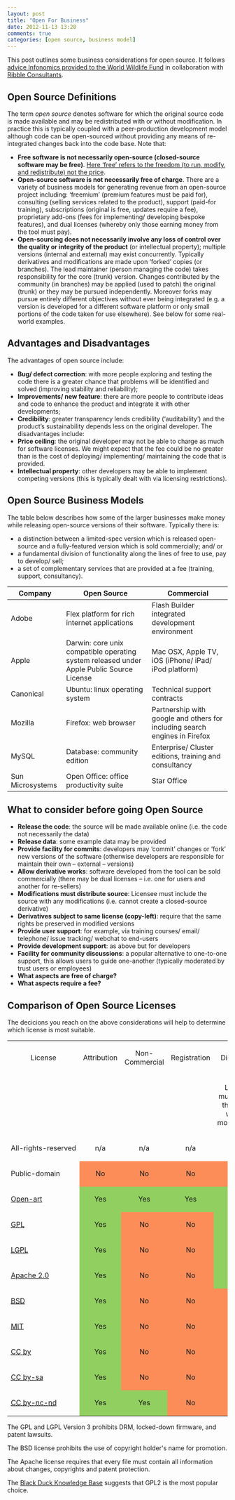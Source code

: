 ```yaml
---
layout: post
title: "Open For Business"
date: 2012-11-13 13:28
comments: true
categories: [open source, business model]
---
```


This post outlines some business considerations for open source. It follows [advice Infonomics provided to the World Wildlife Fund](/../portfolio_project/14) in collaboration with [Ribble Consultants](http://www.ribble-consultants.co.uk).
<!--more-->

Open Source Definitions
-----------------------
The term _open source_ denotes software for which the original source code is made available and may be redistributed with or without modification. In practice this is typically coupled with a peer-production development model although code can be open-sourced without providing any means of re-integrated changes back into the code base.
Note that:

* **Free software is not necessarily open-source (closed-source software may be free)**.  [Here ‘free’ refers to the freedom (to run, modify, and redistribute) not the price](http://www.gnu.org/philosophy/selling.html).
* **Open-source software is not necessarily free of charge**.  There are a variety of business models for generating revenue from an open-source project including: ‘freemium’ (premium features must be paid for), consulting (selling services related to the product), support (paid-for training), subscriptions (original is free, updates require a fee), proprietary add-ons (fees for implementing/ developing bespoke features), and dual licenses (whereby only those earning money from the tool must pay).
*	**Open-sourcing does not necessarily involve any loss of control over the quality or integrity of the product** (or intellectual property); multiple versions (internal and external) may exist concurrently.  Typically derivatives and modifications are made upon ‘forked’ copies (or branches).  The lead maintainer (person managing the code) takes responsibility for the core (trunk) version.  Changes contributed by the community (in branches) may be applied (used to patch) the original (trunk) or they may be pursued independently.  Moreover forks may pursue entirely different objectives without ever being integrated (e.g. a version is developed for a different software platform or only small portions of the code taken for use elsewhere).  See below for some real-world examples.

Advantages and Disadvantages
----------------------------
The advantages of open source include:

*	**Bug/ defect correction**: with more people exploring and testing the code there is a greater chance that problems will be identified and solved (improving stability and reliability);
*	**Improvements/ new feature**: there are more people to contribute ideas and code to enhance the product and integrate it with other developments;
*	**Credibility**: greater transparency lends credibility (‘auditability’) and the product’s sustainability depends less on the original developer.
The disadvantages include:
*	**Price ceiling**: the original developer may not be able to charge as much for software licenses.  We might expect that the fee could be no greater than is the cost of deploying/ implementing/ maintaining the code that is provided.
*	**Intellectual property**: other developers may be able to implement competing versions (this is typically dealt with via licensing restrictions).

Open Source Business Models
---------------------------
The table below describes how some of the larger businesses make money while releasing open-source versions of their software.
Typically there is:

*	a distinction between a limited-spec version which is released open-source and a fully-featured version which is sold commercially; and/ or
*	a fundamental division of functionality along the lines of free to use, pay to develop/ sell;
*	a set of complementary services that are provided at a fee (training, support, consultancy).

| Company          | Open Source                                                                              | Commercial                                                                 |
|------------------|------------------------------------------------------------------------------------------|----------------------------------------------------------------------------|
| Adobe            | Flex platform for rich internet applications                                             | Flash Builder integrated development environment
| Apple            | Darwin: core unix compatible operating system released under Apple Public Source License | Mac OSX, Apple TV, iOS (iPhone/ iPad/ iPod platform)
| Canonical        | Ubuntu: linux operating system                                                           | Technical support contracts 
| Mozilla          | Firefox: web browser                                                                     | Partnership with google and others for including search engines in Firefox
| MySQL            | Database: community edition                                                              | Enterprise/ Cluster editions, training and consultancy
| Sun Microsystems | Open Office: office productivity suite                                                   | Star Office
  
What to consider before going Open Source
-----------------------------------------
* **Release the code**: the source will be made available online (i.e. the code not necessarily the data)
* **Release data**: some example data may be provided
* **Provide facility for commits**: developers may ‘commit’ changes or ‘fork’ new versions of the software (otherwise developers are responsible for maintain their own – external – versions)
* **Allow derivative works**: software developed from the tool can be sold commercially (there may be dual licenses – i.e. one for users and another for re-sellers)
* **Modifications must distribute source**: Licensee must include the source with any modifications (i.e. cannot create a closed-source derivative)
* **Derivatives subject to same license (copy-left)**: require that the same rights be preserved in modified versions
* **Provide user support**: for example, via training courses/ email/ telephone/ issue tracking/ webchat to end-users
* **Provide development support**: as above but for developers
* **Facility for community discussions**: a popular alternative to one-to-one support, this allows users to guide one-another (typically moderated by trust users or employees)
* **What aspects are free of charge?**
* **What aspects require a fee?**
 
Comparison of Open Source Licenses
----------------------------------
The decicions you reach on the above considerations will help to determine which license is most suitable.

<table>
 <tr>
  <td>
  <p align="center"><span>License</span></p>
  </td>
  <td>
  <p align="center"><span>Attribution</span></p>
  </td>
  <td>
  <p align="center"><span>Non-Commercial</span></p>
  </td>
  <td>
  <p align="center"><span>Registration</span></p>
  </td>
  <td>
  <p align="center"><span>Distribution</span></p>
  </td>
  <td>
  <p align="center"><span>Combinations</span></p>
  </td>
  <td>
  <p align="center"><span>Transformation</span></p>
  </td>
  <td>
  <p align="center"><span>Linking</span></p>
  </td>
  <td>
  <p align="center"><span>Copyleft</span></p>
  </td>
 </tr>
 <tr>
  <td>
  <p align="center"><span>&nbsp;</span></p>
  </td>
  <td>
  <p align="center"><span>&nbsp;</span></p>
  </td>
  <td>
  <p align="center"><span>&nbsp;</span></p>
  </td>
  <td>
  <p align="center"><span>&nbsp;</span></p>
  </td>
  <td>
  <p align="center"><span>Licensee must include the source with any
  modifications</span></p>
  </td>
  <td>
  <p align="center"><span>with other code</span></p>
  </td>
  <td>
  <p align="center"><span>edit/ rewrite</span></p>
  </td>
  <td>
  <p align="center"><span>with code under different license</span></p>
  </td>
  <td>
  <p align="center"><span>Derivates subject to same license</span></p>
  </td>
 </tr>
 <tr>
  <td nowrap valign="bottom">
  <p><span>All-rights-reserved</span></p>
  </td>
  <td nowrap>
  <p align="center"><span>n/a</span></p>
  </td>
  <td nowrap>
  <p align="center"><span>n/a</span></p>
  </td>
  <td nowrap>
  <p align="center"><span>n/a</span></p>
  </td>
  <td nowrap>
  <p align="center"><span>n/a</span></p>
  </td>
  <td nowrap>
  <p align="center"><span>n/a</span></p>
  </td>
  <td nowrap>
  <p align="center"><span>n/a</span></p>
  </td>
  <td nowrap>
  <p align="center"><span>n/a</span></p>
  </td>
  <td nowrap>
  <p align="center"><span>n/a</span></p>
  </td>
 </tr>
 <tr>
  <td nowrap valign="bottom">
  <p><span>Public-domain</span></p>
  </td>
  <td nowrap style="background: #FC8D59">
  <p align="center"><span>No</span></p>
  </td>
  <td nowrap style="background: #FC8D59">
  <p align="center"><span>No</span></p>
  </td>
  <td nowrap style="background: #FC8D59">
  <p align="center"><span>No</span></p>
  </td>
  <td nowrap style="background: #FC8D59">
  <p align="center"><span>No</span></p>
  </td>
  <td nowrap style="background: #91CF60">
  <p align="center"><span>Allowed</span></p>
  </td>
  <td nowrap style="background: #91CF60">
  <p align="center"><span>Allowed</span></p>
  </td>
  <td nowrap style="background: #91CF60">
  <p align="center"><span>Yes</span></p>
  </td>
  <td nowrap style="background: #FC8D59">
  <p align="center"><span>No</span></p>
  </td>
 </tr>
 <tr>
  <td nowrap valign="bottom">
  <a href="http://three.org/openart/license/"><p><span>Open-art</span></p></a>
  </td>
  <td nowrap style="background: #91CF60">
  <p align="center"><span>Yes</span></p>
  </td>
  <td nowrap style="background: #91CF60">
  <p align="center"><span>Yes</span></p>
  </td>
  <td nowrap style="background: #91CF60">
  <p align="center"><span>Yes</span></p>
  </td>
  <td nowrap style="background: #91CF60">
  <p align="center"><span>Yes</span></p>
  </td>
  <td nowrap style="background: #FFFFBF">
  <p align="center"><span>Share alike</span></p>
  </td>
  <td nowrap style="background: #FFFFBF">
  <p align="center"><span>Share alike</span></p>
  </td>
  <td nowrap style="background: #91CF60">
  <p align="center"><span>Yes</span></p>
  </td>
  <td nowrap style="background: #FC8D59">
  <p align="center"><span>No</span></p>
  </td>
 </tr>
 <tr>
  <td nowrap valign="bottom">
  <a href="http://www.gnu.org/licenses/gpl.html"><p><span><acronym title="General Public License">GPL</acronym></span></p></a>
  </td>
  <td nowrap style="background: #91CF60">
  <p align="center"><span>Yes</span></p>
  </td>
  <td nowrap style="background: #FC8D59">
  <p align="center"><span>No</span></p>
  </td>
  <td nowrap style="background: #FC8D59">
  <p align="center"><span>No</span></p>
  </td>
  <td nowrap style="background: #91CF60">
  <p align="center"><span>Yes</span></p>
  </td>
  <td nowrap style="background: #FFFFBF">
  <p align="center"><span>Share alike</span></p>
  </td>
  <td nowrap style="background: #FFFFBF">
  <p align="center"><span>Share alike</span></p>
  </td>
  <td nowrap style="background: #FC8D59">
  <p align="center"><span>No</span></p>
  </td>
  <td nowrap style="background: #91CF60">
  <p align="center"><span>Yes</span></p>
  </td>
 </tr>
 <tr>
  <td nowrap valign="bottom">
  <a href="http://www.gnu.org/copyleft/lesser.html"><p><span><acronym title="Lesser General Public License">LGPL</acronym></span></p></a>
  </td>
  <td nowrap style="background: #91CF60">
  <p align="center"><span>Yes</span></p>
  </td>
  <td nowrap style="background: #FC8D59">
  <p align="center"><span>No</span></p>
  </td>
  <td nowrap style="background: #FC8D59">
  <p align="center"><span>No</span></p>
  </td>
  <td nowrap style="background: #91CF60">
  <p align="center"><span>Yes</span></p>
  </td>
  <td nowrap style="background: #91CF60">
  <p align="center"><span>Allowed</span></p>
  </td>
  <td nowrap style="background: #FFFFBF">
  <p align="center"><span>Share alike</span></p>
  </td>
  <td nowrap style="background: #91CF60">
  <p align="center"><span>Yes</span></p>
  </td>
  <td nowrap style="background: #FC8D59">
  <p align="center"><span>No</span></p>
  </td>
 </tr>
 <tr>
  <td nowrap valign="bottom">
  <a href="http://www.apache.org/licenses/LICENSE-2.0.html"><p><span>Apache 2.0</span></p></a>
  </td>
  <td nowrap style="background: #91CF60">
  <p align="center"><span>Yes</span></p>
  </td>
  <td nowrap style="background: #FC8D59">
  <p align="center"><span>No</span></p>
  </td>
  <td nowrap style="background: #FC8D59">
  <p align="center"><span>No</span></p>
  </td>
  <td nowrap style="background: #91CF60">
  <p align="center"><span>Yes</span></p>
  </td>
  <td nowrap style="background: #91CF60">
  <p align="center"><span>Allowed</span></p>
  </td>
  <td nowrap style="background: #91CF60">
  <p align="center"><span>Allowed</span></p>
  </td>
  <td nowrap style="background: #91CF60">
  <p align="center"><span>Yes</span></p>
  </td>
  <td nowrap style="background: #FC8D59">
  <p align="center"><span>No</span></p>
  </td>
 </tr>
 <tr>
  <td nowrap valign="bottom">
  <a href="http://www.linfo.org/bsdlicense.html"><p><span><acronym title="Berkley Software Distribution">BSD</acronym></span></p></a>
  </td>
  <td nowrap style="background: #91CF60">
  <p align="center"><span>Yes</span></p>
  </td>
  <td nowrap style="background: #FC8D59">
  <p align="center"><span>No</span></p>
  </td>
  <td nowrap style="background: #FC8D59">
  <p align="center"><span>No</span></p>
  </td>
  <td nowrap style="background: #FC8D59">
  <p align="center"><span>No</span></p>
  </td>
  <td nowrap style="background: #91CF60">
  <p align="center"><span>Allowed</span></p>
  </td>
  <td nowrap style="background: #91CF60">
  <p align="center"><span>Allowed</span></p>
  </td>
  <td nowrap style="background: #91CF60">
  <p align="center"><span>Yes</span></p>
  </td>
  <td nowrap style="background: #FC8D59">
  <p align="center"><span>No</span></p>
  </td>
 </tr>
 <tr>
  <td nowrap valign="bottom">
  <a href="http://mit-license.org"><p><span><acronym title="Massachusetts Institute of Technology">MIT<acronym></span></p></a>
  </td>
  <td nowrap style="background: #91CF60">
  <p align="center"><span>Yes</span></p>
  </td>
  <td nowrap style="background: #FC8D59">
  <p align="center"><span>No</span></p>
  </td>
  <td nowrap style="background: #FC8D59">
  <p align="center"><span>No</span></p>
  </td>
  <td nowrap style="background: #FC8D59">
  <p align="center"><span>No</span></p>
  </td>
  <td nowrap style="background: #91CF60">
  <p align="center"><span>Allowed</span></p>
  </td>
  <td nowrap style="background: #91CF60">
  <p align="center"><span>Allowed</span></p>
  </td>
  <td nowrap style="background: #91CF60">
  <p align="center"><span>Yes</span></p>
  </td>
  <td nowrap style="background: #FC8D59">
  <p align="center"><span>No</span></p>
  </td>
 </tr>
 <tr>
  <td nowrap valign="bottom">
  <a href="http://creativecommons.org/licenses/by/3.0"><p><span><acronym title="Creative Commons Attribution">CC by</acronym></span></p></a>
  </td>
  <td nowrap style="background: #91CF60">
  <p align="center"><span>Yes</span></p>
  </td>
  <td nowrap style="background: #FC8D59">
  <p align="center"><span>No</span></p>
  </td>
  <td nowrap style="background: #FC8D59">
  <p align="center"><span>No</span></p>
  </td>
  <td nowrap style="background: #FC8D59">
  <p align="center"><span>No</span></p>
  </td>
  <td nowrap style="background: #91CF60">
  <p align="center"><span>Allowed</span></p>
  </td>
  <td nowrap style="background: #91CF60">
  <p align="center"><span>Allowed</span></p>
  </td>
  <td nowrap style="background: #91CF60">
  <p align="center"><span>Yes</span></p>
  </td>
  <td nowrap style="background: #FC8D59">
  <p align="center"><span>No</span></p>
  </td>
 </tr>
 <tr>
  <td nowrap valign="bottom">
  <a href="http://creativecommons.org/licenses/by-sa/3.0"><p><span><acronym title="Creative Commons Attribution ShareAlike">CC by-sa</acronym></span></p></a>
  </td>
  <td nowrap style="background: #91CF60">
  <p align="center"><span>Yes</span></p>
  </td>
  <td nowrap style="background: #FC8D59">
  <p align="center"><span>No</span></p>
  </td>
  <td nowrap style="background: #FC8D59">
  <p align="center"><span>No</span></p>
  </td>
  <td nowrap style="background: #FC8D59">
  <p align="center"><span>No</span></p>
  </td>
  <td nowrap style="background: #FFFFBF">
  <p align="center"><span>Share alike</span></p>
  </td>
  <td nowrap style="background: #FFFFBF">
  <p align="center"><span>Share alike</span></p>
  </td>
  <td nowrap style="background: #91CF60">
  <p align="center"><span>Yes</span></p>
  </td>
  <td nowrap style="background: #FC8D59">
  <p align="center"><span>No</span></p>
  </td>
 </tr>
 <tr>
  <td nowrap valign="bottom">
  <a href="http://creativecommons.org/licenses/by-nc-nd/3.0"><p><span><acronym title="Creative Commons Attribution Non-Commerical No-Derivatives">CC by-nc-nd</acronym></span></p></a>
  </td>
  <td nowrap style="background: #91CF60">
  <p align="center"><span>Yes</span></p>
  </td>
  <td nowrap style="background: #91CF60">
  <p align="center"><span>Yes</span></p>
  </td>
  <td nowrap style="background: #FC8D59">
  <p align="center"><span>No</span></p>
  </td>
  <td nowrap style="background: #FC8D59">
  <p align="center"><span>No</span></p>
  </td>
  <td nowrap style="background: #FC8D59">
  <p align="center"><span>No</span></p>
  </td>
  <td nowrap style="background: #FC8D59">
  <p align="center"><span>No</span></p>
  </td>
  <td nowrap style="background: #91CF60">
  <p align="center"><span>Yes</span></p>
  </td>
  <td nowrap style="background: #FC8D59">
  <p align="center"><span>No</span></p>
  </td>
 </tr>
</table>


The GPL and LGPL Version 3 prohibits DRM, locked-down firmware, and patent lawsuits.

The BSD license prohibits the use of copyright holder's name for promotion.

The Apache license requires that every file must contain all information about changes, copyrights and patent protection.

The [Black Duck Knowledge Base](http://osrc.blackducksoftware.com/data/licenses/#top20) suggests that GPL2 is the most popular choice.



